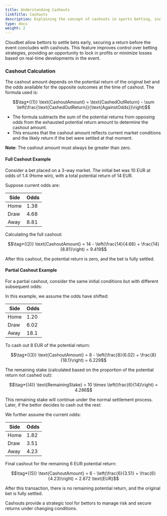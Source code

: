 ```yaml
---
title: Understanding Cashouts
linkTitle: Cashouts
description: Explaining the concept of cashouts in sports betting, including how to calculate cashout amounts and the conditions for full and partial cashouts.
type: docs
weight: 2
---
```


Cloudbet allow bettors to settle bets early, securing a return before the event concludes with cashouts. This feature improves control over betting strategies, providing an opportunity to lock in profits or minimize losses based on real-time developments in the event.

### Cashout Calculation

The cashout amount depends on the potential return of the original bet and the odds available for the opposite outcomes at the time of cashout. The formula used is:

```math
\tag*{(1)} \text{CashoutAmount} = \text{CashedOutReturn} - \sum \left(\frac{\text{CashedOutReturn}}{\text{AgainstOdds}}\right)
```

- The formula subtracts the sum of the potential returns from opposing odds from the exhausted potential return amount to determine the cashout amount.
- This ensures that the cashout amount reflects current market conditions and the likely return if the bet were settled at that moment.

**Note**: The cashout amount must always be greater than zero.

#### Full Cashout Example

Consider a bet placed on a 3-way market. The initial bet was 10 EUR at odds of 1.4 (Home win), with a total potential return of 14 EUR.

Suppose current odds are:

| Side | Odds |
|------|------|
| Home | 1.38 |
| Draw | 4.68 |
| Away | 8.81 |

Calculating the full cashout:

```math
\tag*{(2)} \text{CashoutAmount} = 14 - \left(\frac{14}{4.68} + \frac{14}{8.81}\right) = 9.419
```

After this cashout, the potential return is zero, and the bet is fully settled.

#### Partial Cashout Example

For a partial cashout, consider the same initial conditions but with different subsequent odds:

In this example, we assume the odds have shifted:

| Side | Odds |
|------|------|
| Home | 1.20 |
| Draw | 6.02 |
| Away | 18.1 |

To cash out 8 EUR of the potential return:

```math
\tag*{(3)} \text{CashoutAmount} = 8 - \left(\frac{8}{6.02} + \frac{8}{18.1}\right) = 6.229
```

The remaining stake (calculated based on the proportion of the potential return not cashed out):

```math
\tag*{(4)} \text{RemainingStake} = 10 \times \left(\frac{6}{14}\right) = 4.286
```

This remaining stake will continue under the normal settlement process. Later, if the bettor decides to cash out the rest:

We further assume the current odds:

| Side | Odds |
|------|------|
| Home | 1.82 |
| Draw | 3.51 |
| Away | 4.23 |

Final cashout for the remaining 6 EUR potential return:

```math
\tag*{(5)} \text{CashoutAmount} = 6 - \left(\frac{6}{3.51} + \frac{6}{4.23}\right) = 2.872 \text{EUR}
```

After this transaction, there is no remaining potential return, and the original bet is fully settled.

Cashouts provide a strategic tool for bettors to manage risk and secure returns under changing conditions.
